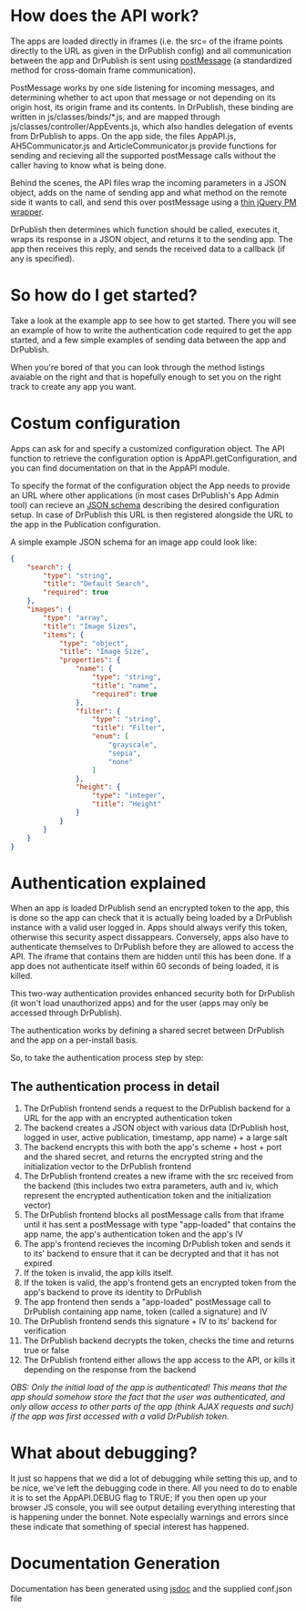 How does the API work?
==========================
The apps are loaded directly in iframes (i.e. the src= of the iframe points directly to the URL as given in the DrPublish config) and all communication between the app and DrPublish is sent using [postMessage](https://developer.mozilla.org/en/DOM/window.postMessage) (a standardized method for cross-domain frame communication).

PostMessage works by one side listening for incoming messages, and determining whether to act upon that message or not depending on its origin host, its origin frame and its contents.
In DrPublish, these binding are written in js/classes/binds/\*.js, and are mapped through js/classes/controller/AppEvents.js, which also handles delegation of events from DrPublish to apps.
On the app side, the files AppAPI.js, AH5Communicator.js and ArticleCommunicator.js provide functions for sending and recieving all the supported postMessage calls without the caller having to know what is being done.

Behind the scenes, the API files wrap the incoming parameters in a JSON object, adds on the name of sending app and what method on the remote side it wants to call, and send this over postMessage using a [thin jQuery PM wrapper](http://postmessage.freebaseapps.com/).

DrPublish then determines which function should be called, executes it, wraps its response in a JSON object, and returns it to the sending app. The app then receives this reply, and sends the received data to a callback (if any is specified).

So how do I get started?
================
Take a look at the example app to see how to get started. There you will see an example of how to write the authentication code required to get the app started, and a few simple examples of sending data between the app and DrPublish.

When you're bored of that you can look through the method listings avaiable on the right and that is hopefully enough to set you on the right track to create any app you want.

Costum configuration
==============
Apps can ask for and specify a customized configuration object. The API function to retrieve the configuration option is AppAPI.getConfiguration, and you can find documentation on that in the AppAPI module.

To specify the format of the configuration object the App needs to provide an URL where other applications (in most cases DrPublish's App Admin tool) can recieve an [JSON schema](http://json-schema.org/) describing the desired configuration setup. In case of DrPublish this URL is then registered alongside the URL to the app in the Publication configuration.

A simple example JSON schema for an image app could look like:
```JSON
{
    "search": {
        "type": "string",
        "title": "Default Search",
        "required": true
    },
    "images": {
        "type": "array",
        "title": "Image Sizes",
        "items": {
            "type": "object",
            "title": "Image Size",
            "properties": {
                "name": {
                    "type": "string",
                    "title": "name",
                    "required": true
                },
                "filter": {
                    "type": "string",
                    "title": "Filter",
                    "enum": [
                        "grayscale",
                        "sepia",
                        "none"
                    ]
                },
                "height": {
                    "type": "integer",
                    "title": "Height"
                }
            }
        }
    }
}
```


Authentication explained
==============
When an app is loaded DrPublish send an encrypted token to the app, this is done so the app can check that it is actually being loaded by a DrPublish instance with a valid user logged in. Apps should always verify this token, otherwise this security aspect dissappears.
Conversely, apps also have to authenticate themselves to DrPublish before they are allowed to access the API. The iframe that contains them are hidden until this has been done.
If a app does not authenticate itself within 60 seconds of being loaded, it is killed.

This two-way authentication provides enhanced security both for DrPublish (it won't load unauthorized apps) and for the user (apps may only be accessed through DrPublish).

The authentication works by defining a shared secret between DrPublish and the app on a per-install basis.

So, to take the authentication process step by step:

The authentication process in detail
----------------
1. The DrPublish frontend sends a request to the DrPublish backend for a URL for the app with an encrypted authentication token
2. The backend creates a JSON object with various data (DrPublish host, logged in user, active publication, timestamp, app name) + a large salt
3. The backend encrypts this with both the app's scheme + host + port and the shared secret, and returns the encrypted string and the initialization vector to the DrPublish frontend
4. The DrPublish frontend creates a new iframe with the src received from the backend (this includes two extra parameters, auth and iv, which represent the encrypted authentication token and the initialization vector)
5. The DrPublish frontend blocks all postMessage calls from that iframe until it has sent a postMessage with type "app-loaded" that contains the app name, the app's authentication token and the app's IV
6. The app's frontend recieves the incoming DrPublish token and sends it to its' backend to ensure that it can be decrypted and that it has not expired
7. If the token is invalid, the app kills itself.
8. If the token is valid, the app's frontend gets an encrypted token from the app's backend to prove its identity to DrPublish
10. The app frontend then sends a "app-loaded" postMessage call to DrPublish containing app name, token (called a signature) and IV
11. The DrPublish frontend sends this signature + IV to its' backend for verification
12. The DrPublish backend decrypts the token, checks the time and returns true or false
13. The DrPublish frontend either allows the app access to the API, or kills it depending on the response from the backend

*OBS: Only the initial load of the app is authenticated! This means that the app should somehow store the fact that the user was authenticated, and only allow access to other parts of the app (think AJAX requests and such) if the app was first accessed with a valid DrPublish token.*

What about debugging?
=====================
It just so happens that we did a lot of debugging while setting this up, and to be nice, we've left the debugging code in there. All you need to do to enable it is to set the AppAPI.DEBUG flag to TRUE;
If you then open up your browser JS console, you will see output detailing everything interesting that is happening under the bonnet.
Note especially warnings and errors since these indicate that something of special interest has happened.

Documentation Generation
========================
Documentation has been generated using [jsdoc](https://github.com/jsdoc3/jsdoc) and the supplied conf.json file
